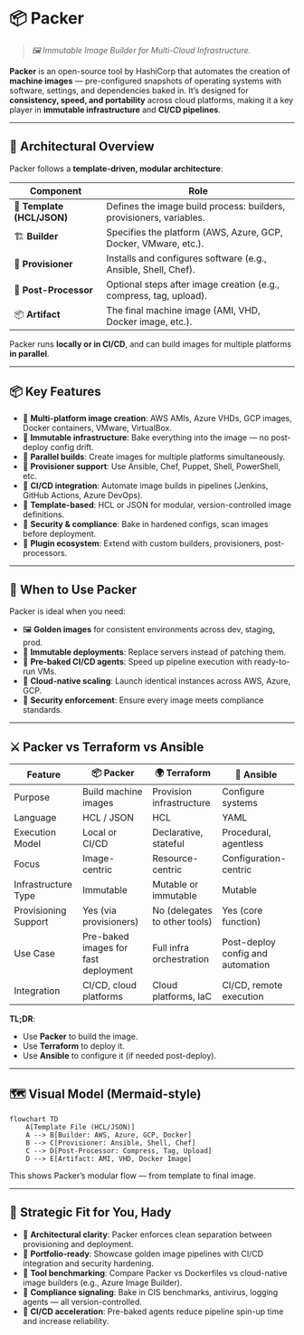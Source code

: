 # 📦 Packer

> _🖼️ Immutable Image Builder for Multi-Cloud Infrastructure._

**Packer** is an open-source tool by HashiCorp that automates the creation of **machine images** — pre-configured snapshots of operating systems with software, settings, and dependencies baked in. It’s designed for **consistency, speed, and portability** across cloud platforms, making it a key player in **immutable infrastructure** and **CI/CD pipelines**.

---

## 🧠 Architectural Overview

Packer follows a **template-driven, modular architecture**:

| Component                  | Role                                                                |
| -------------------------- | ------------------------------------------------------------------- |
| 🧾 **Template (HCL/JSON)** | Defines the image build process: builders, provisioners, variables. |
| 🏗️ **Builder**             | Specifies the platform (AWS, Azure, GCP, Docker, VMware, etc.).     |
| 🧰 **Provisioner**         | Installs and configures software (e.g., Ansible, Shell, Chef).      |
| 🧪 **Post-Processor**      | Optional steps after image creation (e.g., compress, tag, upload).  |
| 📦 **Artifact**            | The final machine image (AMI, VHD, Docker image, etc.).             |

Packer runs **locally or in CI/CD**, and can build images for multiple platforms **in parallel**.

---

## 📦 Key Features

- 🧬 **Multi-platform image creation**: AWS AMIs, Azure VHDs, GCP images, Docker containers, VMware, VirtualBox.
- 🧱 **Immutable infrastructure**: Bake everything into the image — no post-deploy config drift.
- 🔁 **Parallel builds**: Create images for multiple platforms simultaneously.
- 🧰 **Provisioner support**: Use Ansible, Chef, Puppet, Shell, PowerShell, etc.
- 🧪 **CI/CD integration**: Automate image builds in pipelines (Jenkins, GitHub Actions, Azure DevOps).
- 🧾 **Template-based**: HCL or JSON for modular, version-controlled image definitions.
- 🔐 **Security & compliance**: Bake in hardened configs, scan images before deployment.
- 🔌 **Plugin ecosystem**: Extend with custom builders, provisioners, post-processors.

---

## 🚀 When to Use Packer

Packer is ideal when you need:

- 🖼️ **Golden images** for consistent environments across dev, staging, prod.
- 🧪 **Immutable deployments**: Replace servers instead of patching them.
- 🧰 **Pre-baked CI/CD agents**: Speed up pipeline execution with ready-to-run VMs.
- 🧱 **Cloud-native scaling**: Launch identical instances across AWS, Azure, GCP.
- 🔐 **Security enforcement**: Ensure every image meets compliance standards.

---

## ⚔️ Packer vs Terraform vs Ansible

| Feature              | 📦 **Packer**                        | 🌍 **Terraform**              | 📜 **Ansible**                    |
| -------------------- | ------------------------------------ | ----------------------------- | --------------------------------- |
| Purpose              | Build machine images                 | Provision infrastructure      | Configure systems                 |
| Language             | HCL / JSON                           | HCL                           | YAML                              |
| Execution Model      | Local or CI/CD                       | Declarative, stateful         | Procedural, agentless             |
| Focus                | Image-centric                        | Resource-centric              | Configuration-centric             |
| Infrastructure Type  | Immutable                            | Mutable or immutable          | Mutable                           |
| Provisioning Support | Yes (via provisioners)               | No (delegates to other tools) | Yes (core function)               |
| Use Case             | Pre-baked images for fast deployment | Full infra orchestration      | Post-deploy config and automation |
| Integration          | CI/CD, cloud platforms               | Cloud platforms, IaC          | CI/CD, remote execution           |

**TL;DR**:

- Use **Packer** to build the image.
- Use **Terraform** to deploy it.
- Use **Ansible** to configure it (if needed post-deploy).

---

## 🗺️ Visual Model (Mermaid-style)

```mermaid
flowchart TD
    A[Template File (HCL/JSON)]
    A --> B[Builder: AWS, Azure, GCP, Docker]
    B --> C[Provisioner: Ansible, Shell, Chef]
    C --> D[Post-Processor: Compress, Tag, Upload]
    D --> E[Artifact: AMI, VHD, Docker Image]
```

This shows Packer’s modular flow — from template to final image.

---

## 🧩 Strategic Fit for You, Hady

- 🧠 **Architectural clarity**: Packer enforces clean separation between provisioning and deployment.
- 📁 **Portfolio-ready**: Showcase golden image pipelines with CI/CD integration and security hardening.
- 🧪 **Tool benchmarking**: Compare Packer vs Dockerfiles vs cloud-native image builders (e.g., Azure Image Builder).
- 🔐 **Compliance signaling**: Bake in CIS benchmarks, antivirus, logging agents — all version-controlled.
- 🧰 **CI/CD acceleration**: Pre-baked agents reduce pipeline spin-up time and increase reliability.
